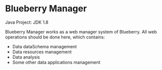 Blueberry Manager
=================

Java Project: JDK 1.8

Blueberry Manager works as a web manager system of Blueberry.
All web operations should be done here, which contains:
- Data dataSchema management
- Data resources management
- Data analysis
- Some other data applications management
